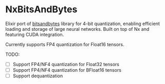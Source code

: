 # NxBitsAndBytes

Elixir port of [bitsandbytes](https://github.com/TimDettmers/bitsandbytes) library for 4-bit quantization, enabling efficient loading and storage of large neural networks. 
Built on top of Nx and featuring CUDA integration.

Currently supports FP4 quantization for Float16 tensors.

TODO:
- [ ] Support FP4/NF4 quantization for Float32 tensors
- [ ] Support FP4/NF4 quantization for BFloat16 tensors 
- [ ] Support dequantization
